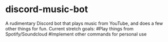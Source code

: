 # discord-music-bot
A rudimentary Discord bot that plays music from YouTube, and does a few other things for fun.
Current stretch goals: 
#Play things from Spotify/Soundcloud
#Implement other commands for personal use

